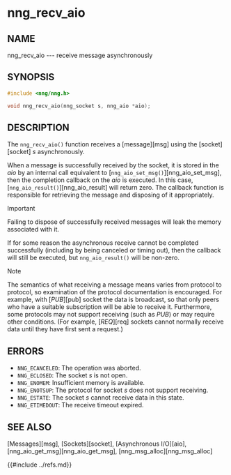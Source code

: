 # nng_recv_aio

## NAME

nng_recv_aio --- receive message asynchronously

## SYNOPSIS

```c
#include <nng/nng.h>

void nng_recv_aio(nng_socket s, nng_aio *aio);
```

## DESCRIPTION

The `nng_recv_aio()` function receives a [message][msg] using the
[socket][socket] _s_ asynchronously.

When a message is successfully received by the socket, it is
stored in the _aio_ by an internal call equivalent to
[`nng_aio_set_msg()`][nng_aio_set_msg], then the completion
callback on the _aio_ is executed.
In this case, [`nng_aio_result()`][nng_aio_result] will
return zero.
The callback function is responsible for retrieving the message
and disposing of it appropriately.

> [!IMPORTANT]
> Failing to dispose of successfully received messages
> will leak the memory associated with it.

If for some reason the asynchronous receive cannot be completed
successfully (including by being canceled or timing out), then
the callback will still be executed,
but `nng_aio_result()` will be non-zero.

> [!NOTE]
> The semantics of what receiving a message means varies from protocol to
> protocol, so examination of the protocol documentation is encouraged.
> For example, with [_PUB_][pub] socket the data is broadcast, so that
> only peers who have a suitable subscription will be able to receive it.
> Furthermore, some protocols may not support receiving (such as
> _PUB_) or may require other conditions.
> (For example, [_REQ_][req] sockets cannot normally receive data
> until they have first sent a request.)

## ERRORS

- `NNG_ECANCELED`: The operation was aborted.
- `NNG_ECLOSED`: The socket _s_ is not open.
- `NNG_ENOMEM`: Insufficient memory is available.
- `NNG_ENOTSUP`: The protocol for socket _s_ does not support receiving.
- `NNG_ESTATE`: The socket _s_ cannot receive data in this state.
- `NNG_ETIMEDOUT`: The receive timeout expired.

## SEE ALSO

[Messages][msg],
[Sockets][socket],
[Asynchronous I/O][aio],
[nng_aio_get_msg][nng_aio_get_msg],
[nng_msg_alloc][nng_msg_alloc]

{{#include ../refs.md}}
